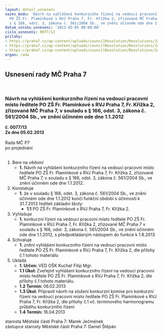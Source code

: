 ```yaml
---
layout: detail_usneseni
nazev_bodu: 'Návrh na vyhlášení konkurzního řízení na vedoucí pracovní místo ředitele
  PO ZŠ Fr. Plamínkové s RVJ Praha 7, Fr. Křížka 2, zřizované MČ Praha 7, v souladu
  s § 166, odst. 3, zákona č. 561/2004 Sb., ve znění účinném ode dne 1.1.2012 '
datum_vzniku_usneseni: '2013-02-05 00:00:00'
cislo_usneseni: 0077/13
prilohy:
- https://praha7.cz/wp-content/uploads/councilResolution/Resolutions/24304/8-13-p%c5%99%c3%adloha_1_vyhl%c3%a1%c5%a1en%c3%ad_po%c5%beadavk%c5%af.doc
- https://praha7.cz/wp-content/uploads/councilResolution/Resolutions/24304/8-13-p%c5%99%c3%adloha_2_z._561.2004_sb.doc
- https://praha7.cz/wp-content/uploads/councilResolution/Resolutions/24304/8-13-p%c5%99%c3%adloha_3_usnesen%c3%ad_rm%c4%8d.doc
organ: rada
---
```

<div id="ucUsn_pList" class="usn">
	<span><h2>Usnesení rady MČ Praha 7 </h2>
<br></span><div class="standBody">
<span><h3>Návrh na vyhlášení konkurzního řízení na vedoucí pracovní místo ředitele PO ZŠ Fr. Plamínkové s RVJ Praha 7, Fr. Křížka 2, zřizované MČ Praha 7, v souladu s § 166, odst. 3, zákona č. 561/2004 Sb., ve znění účinném ode dne 1.1.2012 </h3></span><div class="center">
		<strong>č. 0077/13</strong><br>
	</div>
<div class="center">
		<strong>Ze dne 05.02.2013</strong><br><br>
	</div>Rada MČ P7<br> po projednání<br><br><ol>
<li>Bere na vědomí<ul><li>
<strong>1.</strong> Návrh na vyhlášení konkurzního řízení na vedoucí pracovní místo ředitele PO ZŠ Fr. Plamínkové s RVJ Praha 7, Fr. Křížka 2, zřizované MČ Praha 7, v souladu s § 166, odst. 3, zákona č. 561/2004 Sb., ve znění účinném ode dne 1.1.2012. </li></ul>
</li>
<li>Konstatuje<ul><li>
<strong>1.</strong> že v souladu § 166, odst. 3, zákona č. 561/2004 Sb., ve znění účinném ode dne 1.1.2012 končí funkční období s účinností k 31.7.2013 řediteli základní školy:<ul><li>
<strong>1.1</strong> PO ZŠ Fr. Plamínkové s RVJ Praha 7, Fr. Křížka 2.</li></ul>
</li></ul>
</li>
<li>Vyhlašuje<ul><li>
<strong>1.</strong> konkurzní řízení na vedoucí pracovní místo ředitele PO ZŠ Fr. Plamínkové s RVJ Praha 7, Fr. Křížka 2, zřizované MČ Praha 7 v souladu s § 166, odst. 3, zákona  č. 561/2004 Sb., ve znění účinném ode dne 1.1.2012, s předpokládaným nástupem do funkce k 1.8.2013</li></ul>
</li>
<li>Schvaluje<ul><li>
<strong>1.</strong> znění vyhlášení konkurzního řízení na vedoucí pracovní místo ředitele PO ZŠ Fr. Plamínkové s RVJ Praha 7, Fr. Křížka 2, dle přílohy č.1 tohoto materiálu   </li></ul>
</li>
<li>Ukládá<ul>
<li>
<strong>1. Určen: </strong>VED OŠK Kuchař Filip Mgr.</li>
<li>
<strong>1.1 Úkol: </strong>Zveřejnit vyhlášení konkurzního řízení na vedoucí pracovní místo ředitele PO ZŠ Fr. Plamínkové s RVJ Praha 7, Fr. Křížka 2, dle přílohy č.1 tohoto materiálu.</li>
<li>
<strong>1.2 Termín: </strong>06.02.2013</li>
<li>
<strong>1.3 Úkol: </strong>Připravit návrh na složení konkurzní komise pro konkurzní řízení na vedoucí pracovní místo ředitele PO ZŠ Fr. Plamínkové s RVJ Praha 7,  Fr. Křížka 2, dle přílohy č.1 vč. termínového harmonogramu průběhu konkurzního řízení</li>
<li>
<strong>1.4 Termín: </strong>16.04.2013</li>
</ul>
</li>
</ol>starosta Městské části Praha 7: Marek Ječmének<br>zástupce starosty Městské části Praha 7: Daniel Štěpán 
</div>
</div>
